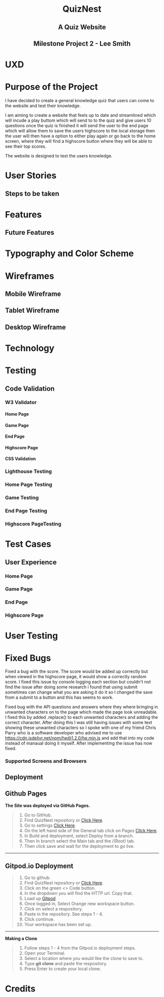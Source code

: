 <h1 align="center">QuizNest</h1>

<h2 align="center"> A Quiz Website</h2>

<h2 align="center">Milestone Project 2 - Lee Smith</h2>

# UXD

# Purpose of the Project

I have decided to create a general knowledge quiz that users can come to the website and test their knowledge.

I am aiming to create a website that feels up to date and streamlined which will incude a play buttom which will send to to the quiz and give users 10 questions once the quiz is finished it will send the user to the end page which will allow them to save the users highscore to the local storage then the user will then have a option to either play again or go back to the home screen, where they will find a highscore button where they will be able to see their top scores.

The website is designed to test the users knowledge.

# User Stories

## Steps to be taken

# Features

## Future Features

# Typography and Color Scheme

# Wireframes

## Mobile Wireframe

## Tablet Wireframe

## Desktop Wireframe

# Technology

# Testing

## Code Validation

### __W3 Validator__

#### __Home Page__

#### __Game Page__


#### __End Page__

#### __Highscore Page__


#### __CSS Validation__

### __Lighthouse Testing__

### __Home Page Testing__

### __Game Testing__

### __End Page Testing__

### __Highscore PageTesting__

# Test Cases

## User Experience 

### Home Page


### Game Page


### End Page


### Highscore Page


# User Testing


# Fixed Bugs

Fixed a bug with the score. The score would be added up correctly but when viewed in the highscore page, it would show a correctly random score. I fixed this issue by console logging each section but couldn't not find the issue after doing some research i found that using submit sometimes can change what you are asking it do it so I changed the save from a submit to a button and this has seems to work.

Fixed bug with the API questions and answers where they where bringing in unwanted characters on to the page which made the page look unreadable. I fixed this by added .replace() to each unwanted characters and adding the correct character. After doing this I was still having issues with some text showing these unwanted characters so I spoke with one of my friend Chris Parry who is a software developer who advised me to use https://cdn.jsdelivr.net/npm/he@1.2.0/he.min.js and add that into my code instead of manaual doing it myself. After implementing the issue has now fixed.

### Supported Screens and Browsers

## Deployment

## Github Pages

__The Site was deployed via GitHub Pages.__

>1. Go to GitHub.
>2. Find QuizNest repository or [Click Here]().
>3. Go to settings [Click Here]().
>4. On the left hand side of the General tab click on Pages [Cllck Here]().
>5. In Build and deployment, select Deploy from a branch.
>6. Then In branch select the Main tab and the /(Root) tab.
>7. Then click save and wait for the deployment to go live.

---

## Gitpod.io Deployment

>1. Go to github.
>2. Find QuizNest repository or [Click Here]().
>3. Click on the green <> Code button.
>4. In the dropdown you will find the HTTP url. Copy that.
>5. Load up [Gitpod](https://gitpod.io/)
>6. Once logged in, Select Orange new workspace button.
>7. Click on select a respository.
>8. Paste in the repository. See steps 1 - 4.
>9. Click continue.
>10. Your workspace has been set up.
___
 __Making a Clone__

 >1. Follow steps 1 - 4 from the Gitpod.io deployment steps.
 >2. Open your Terminal.
 >3. Select a location where you would like the clone to save to.
 >4. Type __git clone__ and paste the respository.
 >5. Press Enter to create your local clone.

 # Credits